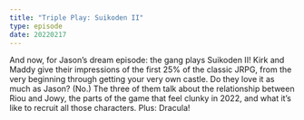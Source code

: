 ```yaml
---
title: "Triple Play: Suikoden II"
type: episode
date: 20220217
---
```

And now, for Jason’s dream episode: the gang plays Suikoden II! Kirk and Maddy give their impressions of the first 25% of the classic JRPG, from the very beginning through getting your very own castle. Do they love it as much as Jason? (No.) The three of them talk about the relationship between Riou and Jowy, the parts of the game that feel clunky in 2022, and what it’s like to recruit all those characters. Plus: Dracula!